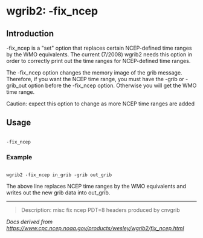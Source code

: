 # wgrib2: -fix_ncep

## Introduction

-fix_ncep is a "set" option that replaces
certain NCEP-defined time ranges by the WMO equivalents. The current (7/2008)
wgrib2 needs this option in order to correctly print out the
time ranges for NCEP-defined time ranges.

The -fix_ncep option changes
the memory image of the grib message. Therefore, if you
want the NCEP time range, you must have the
-grib or -grib_out option
before the -fix_ncep option. Otherwise
you will get the WMO time range.

Caution: expect this option to change as more NCEP time ranges
are added

## Usage

```

-fix_ncep

```

### Example

```

wgrib2 -fix_ncep in_grib -grib out_grib

```

The above line replaces NCEP time ranges by the WMO equivalents
and writes out the new grib data into out_grib.

---

> Description: misc fix ncep PDT=8 headers produced by cnvgrib

_Docs derived from <https://www.cpc.ncep.noaa.gov/products/wesley/wgrib2/fix_ncep.html>_
